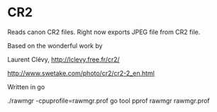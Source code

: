 

# CR2

Reads canon CR2 files.
Right now exports JPEG file from CR2 file.

Based on the wonderful work by 

Laurent Clévy, http://lclevy.free.fr/cr2/ 

http://www.swetake.com/photo/cr2/cr2-2_en.html

Written in go 



            
            

./rawmgr -cpuprofile=rawmgr.prof
go tool pprof rawmgr rawmgr.prof
